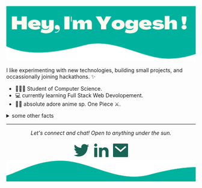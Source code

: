 <img src="https://github.com/Yogesh-nin/Yogesh-nin/blob/bad4c24031941cd730eff5bf7f5b031c4cdb5d6c/name_header.png" alt="Header image">

I like experimenting with new technologies, building small projects, and occassionally joining hackathons. ✨
- 👩🏻‍💻 Student of Computer Science.
- 💻 currently learning Full Stack Web Devolopement.
- 🐱‍👤 absolute adore anime sp. One Piece ⚔.
<details>
  <summary>some other facts</summary>
  <br>
  <p><i>Siri play Love Story by Taylor Swift 🎶</i></p>
  -Me go to jam when coding: musicals. Non-stop. ⭐️
  <br>
  [![GitHub Streak](https://github-readme-streak-stats.herokuapp.com/?user=Yogesh-nin&theme=dark)](https://git.io/streak-stats)
  <br>
  [[My github stats](https://github-readme-stats.vercel.app/api?username=Yogesh-nin&show_icons=true&theme=nord)]
  <img align="center" src="https://github-readme-stats.vercel.app/api/<CARD_TYPE>/?username=Yogesh-nin&theme=nord"/>

</details>
<hr>
<p align="center">
  <i>Let's connect and chat! Open to anything under the sun.</i>
  <p align="center">
  <a href="https://twitter.com/YogeshC29365475" alt=""twitter><img src="https://github.com/Yogesh-nin/Yogesh-nin/blob/667c955c179b1e7fa9b8e422596c610273f90933/twitter-fill.svg"></a>
  <a href="https://www.linkedin.com/in/yogesh-chandra-sharma-59147b201/" alt="Linkedin"><img src="https://github.com/Yogesh-nin/Yogesh-nin/blob/667c955c179b1e7fa9b8e422596c610273f90933/linkedin-fill.svg"></a>
    <a href="mailto:002chandra.yogesh@gmail.com" alt="contact me"><img src="https://github.com/Yogesh-nin/Yogesh-nin/blob/667c955c179b1e7fa9b8e422596c610273f90933/mail-fill.svg"></a>
    
<img src="https://github.com/Yogesh-nin/Yogesh-nin/blob/086db585d29f3a0acc9025e4cf8adbf740a93831/footer_name.png" alt="footer">
